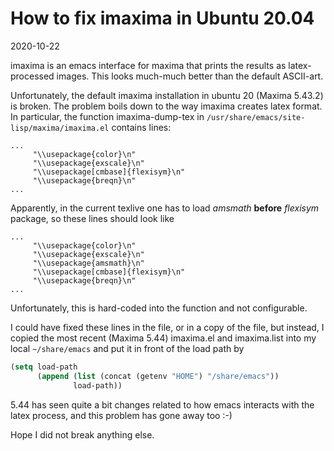 # How to fix imaxima in Ubuntu 20.04

2020-10-22

imaxima is an emacs interface for maxima that prints the results as
latex-processed images.  This looks much-much better than the default
ASCII-art.

Unfortunately, the default imaxima installation in ubuntu 20 (Maxima
5.43.2) is broken.  The problem boils down to the way
imaxima creates latex format.  In particular, the function
imaxima-dump-tex in `/usr/share/emacs/site-lisp/maxima/imaxima.el`
contains lines:

```
...
     "\\usepackage{color}\n"
     "\\usepackage{exscale}\n"
     "\\usepackage[cmbase]{flexisym}\n"
     "\\usepackage{breqn}\n"
...
```

Apparently, in the current texlive one has to load _amsmath_ **before**
_flexisym_ package, so these lines should look like

```
...
     "\\usepackage{color}\n"
     "\\usepackage{exscale}\n"
     "\\usepackage{amsmath}\n"
     "\\usepackage[cmbase]{flexisym}\n"
     "\\usepackage{breqn}\n"
...
```

Unfortunately, this is hard-coded into the function and not configurable.

I could have fixed these lines in the file, or in a copy of the file, 
but instead, I copied the most recent
(Maxima 5.44) imaxima.el and imaxima.list into my local
`~/share/emacs` and put it in front of the load path by

```lisp
(setq load-path 
      (append (list (concat (getenv "HOME") "/share/emacs"))
			  load-path))
```

5.44 has seen quite a bit changes related to how emacs interacts with
the latex process, and this problem has gone away too :-)

Hope I did not break anything else.
